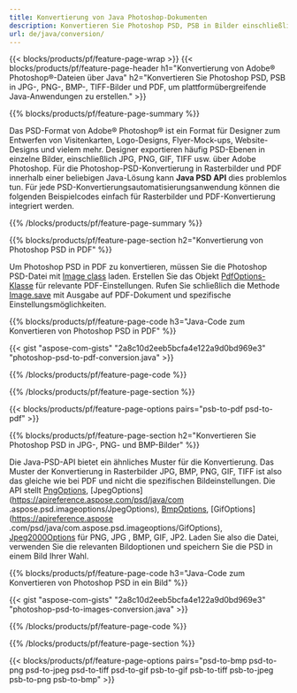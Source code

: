 ```yaml
---
title: Konvertierung von Java Photoshop-Dokumenten
description: Konvertieren Sie Photoshop PSD, PSB in Bilder einschließlich BMP, JPG, PNG, TIFF und PDF über die Java-Bibliothek.
url: de/java/conversion/
---
```


{{< blocks/products/pf/feature-page-wrap >}}
{{< blocks/products/pf/feature-page-header h1="Konvertierung von Adobe® Photoshop®-Dateien über Java" h2="Konvertieren Sie Photoshop PSD, PSB in JPG-, PNG-, BMP-, TIFF-Bilder und PDF, um plattformübergreifende Java-Anwendungen zu erstellen." >}}

{{% blocks/products/pf/feature-page-summary %}}

Das PSD-Format von Adobe® Photoshop® ist ein Format für Designer zum Entwerfen von Visitenkarten, Logo-Designs, Flyer-Mock-ups, Website-Designs und vielem mehr. Designer exportieren häufig PSD-Ebenen in einzelne Bilder, einschließlich JPG, PNG, GIF, TIFF usw. über Adobe Photoshop. Für die Photoshop-PSD-Konvertierung in Rasterbilder und PDF innerhalb einer beliebigen Java-Lösung kann **Java PSD API** dies problemlos tun. Für jede PSD-Konvertierungsautomatisierungsanwendung können die folgenden Beispielcodes einfach für Rasterbilder und PDF-Konvertierung integriert werden.

{{% /blocks/products/pf/feature-page-summary  %}}

{{% blocks/products/pf/feature-page-section  h2="Konvertierung von Photoshop PSD in PDF" %}}

Um Photoshop PSD in PDF zu konvertieren, müssen Sie die Photoshop PSD-Datei mit [Image class](https://apireference.aspose.com/psd/java/com.aspose.psd/Image) laden. Erstellen Sie das Objekt [PdfOptions-Klasse](https://apireference.aspose.com/psd/java/com.aspose.psd.imageoptions/PdfOptions) für relevante PDF-Einstellungen. Rufen Sie schließlich die Methode [Image.save](https://apireference.aspose.com/psd/java/com.aspose.psd/Image#save-java.lang.String-com.aspose.psd.ImageOptionsBase-) mit Ausgabe auf PDF-Dokument und spezifische Einstellungsmöglichkeiten.

{{% blocks/products/pf/feature-page-code h3="Java-Code zum Konvertieren von Photoshop PSD in PDF" %}}

{{< gist "aspose-com-gists" "2a8c10d2eeb5bcfa4e122a9d0bd969e3" "photoshop-psd-to-pdf-conversion.java" >}}

{{% /blocks/products/pf/feature-page-code  %}}

{{% /blocks/products/pf/feature-page-section %}}

{{< blocks/products/pf/feature-page-options pairs="psb-to-pdf psd-to-pdf" >}}

{{% blocks/products/pf/feature-page-section  h2="Konvertieren Sie Photoshop PSD in JPG-, PNG- und BMP-Bilder" %}}

Die Java-PSD-API bietet ein ähnliches Muster für die Konvertierung. Das Muster der Konvertierung in Rasterbilder JPG, BMP, PNG, GIF, TIFF ist also das gleiche wie bei PDF und nicht die spezifischen Bildeinstellungen. Die API stellt [PngOptions](https://apireference.aspose.com/psd/java/com.aspose.psd.imageoptions/PngOptions), [JpegOptions](https://apireference.aspose.com/psd/java/com .aspose.psd.imageoptions/JpegOptions), [BmpOptions](https://apireference.aspose.com/psd/java/com.aspose.psd.imageoptions/BmpOptions), [GifOptions](https://apireference.aspose .com/psd/java/com.aspose.psd.imageoptions/GifOptions), [Jpeg2000Options](https://apireference.aspose.com/psd/java/com.aspose.psd.imageoptions/Jpeg2000Options) für PNG, JPG , BMP, GIF, JP2. Laden Sie also die Datei, verwenden Sie die relevanten Bildoptionen und speichern Sie die PSD in einem Bild Ihrer Wahl.

{{% blocks/products/pf/feature-page-code h3="Java-Code zum Konvertieren von Photoshop PSD in ein Bild" %}}

{{< gist "aspose-com-gists" "2a8c10d2eeb5bcfa4e122a9d0bd969e3" "photoshop-psd-to-images-conversion.java" >}}

{{% /blocks/products/pf/feature-page-code  %}}

{{% /blocks/products/pf/feature-page-section %}}

{{< blocks/products/pf/feature-page-options pairs="psd-to-bmp psd-to-png psd-to-jpeg psd-to-tiff psd-to-gif psb-to-gif psb-to-tiff psb-to-jpeg psb-to-png psb-to-bmp" >}}
